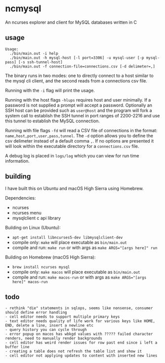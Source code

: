 # ncmysql

An ncurses explorer and client for MySQL databases written in C

## usage

```
Usage:
  ./bin/main.out -i help
  ./bin/main.out -h mysql-host [-l port=3306] -u mysql-user [-p mysql-pass] [-s ssh-tunnel-host]
  ./bin/main.out -f connection-file=connections.csv [-d delimeter=,]
```

The binary runs in two modes: one to directly connect to a host similar to the mysql cli client, and the second reads from a connections csv file.

Running with the `-i` flag will print the usage.

Running with the host flags `-hlups` requires host and user minimally. If a password is not supplied a prompt will accept a password.
Optionally an SSH host can be provided such as `user@host` and the program will fork a system call to establish the SSH tunnel in port ranges of 2200-2216 and use this tunnel to establish the MySQL connection.

Running with file flags `-fd` will read a CSV file of connections in the format: `name,host,port,user,pass,tunnel`. The `-d` option allows you to define the csv delimeter instead of a default comma `,`.
If no options are presented it will look within the executable directory for a `connections.csv` file.

A debug log is placed in `logs/log` which you can view for run time information.

## building

I have built this on Ubuntu and macOS High Sierra using Homebrew.

Dependencies:

- ncurses
- ncurses menu
- mysqlclient c api library [](https://dev.mysql.com/doc/c-api/8.0/en/c-api-introduction.html)

Building on Linux (Ubuntu):

- `apt-get install libncurses5-dev libmysqlclient-dev`
- compile only: `make` will place executable as `bin/main.out`
- compile and run: `make run` or with args as `make ARGS="[args here]" run`

Building on Homebrew (macOS High Sierra):

- `brew install ncurses mysql`
- compile only: `make macos` will place executable as `bin/main.out`
- compile and run: `make macos-run` or with args as `make ARGS="[args here]" macos-run`

## todo

```
- rethink "die" statements in sqlops, seems like nonsense, consumer should define error handling
- cell editor needs to support multiple primary keys
- text editor needs quality of life work for various keys like HOME, END, delete a line, insert a newline etc
- query history you can cycle through
- error popup on macos has wbkgd values with ????? failed character renders, need to manually render backgrounds
- cell editor has weird render issues for row past end since i left a buffer line
- creating a table does not refresh the table list and show it
- cell editor not applying updates to content with inserted new lines
```

